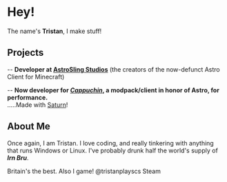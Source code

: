 # Hey!
The name's **Tristan**, I make stuff!

## Projects
-- **Developer at [AstroSling Studios](https://modrinth.com/organization/astrosling)** (the creators of the now-defunct Astro Client for Minecraft)

-- **Now developer for *[Cappuchin](https://donut.pii.at/)*, a modpack/client in honor of Astro, for performance.**<br> 
.....Made with [Saturn](github.com/satucat)!

## About Me
Once again, I am Tristan. I love coding, and really tinkering with anything that runs Windows or Linux.
I've probably drunk half the world's supply of ***Irn Bru***.

Britain's the best.
Also I game! @tristanplayscs Steam
